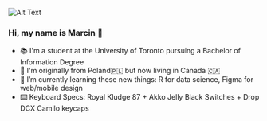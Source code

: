![Alt Text](https://i.ibb.co/XX0sLYy/ezgif-com-crop.gif)

### Hi, my name is Marcin 👋
- 📚 I'm a student at the University of Toronto pursuing a Bachelor of Information Degree 
- 📍 I'm originally from Poland🇵🇱 but now living in Canada 🇨🇦
- 🌱 I’m currently learning these new things: R for data science, Figma for web/mobile design 
- ⌨️ Keyboard Specs: Royal Kludge 87 + Akko Jelly Black Switches + Drop DCX Camilo keycaps 

<!--
**jackchinski/jackchinski** is a ✨ _special_ ✨ repository because its `README.md` (this file) appears on your GitHub profile.

Here are some ideas to get you started:

- 🔭 I’m currently working on ...
- 🌱 I’m currently learning ...
- 👯 I’m looking to collaborate on ...
- 🤔 I’m looking for help with ...
- 💬 Ask me about ...
- 📫 How to reach me: ...
- 😄 Pronouns: ...
- ⚡ Fun fact: ...
-->
